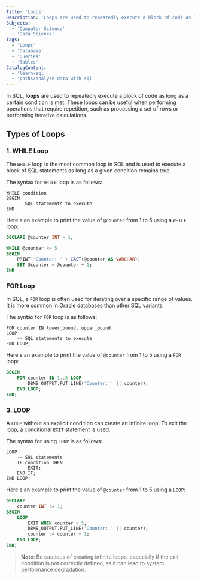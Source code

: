 ```yaml
---
Title: 'Loops'
Description: 'Loops are used to repeatedly execute a block of code as long as a certain condition is met.'
Subjects:
  - 'Computer Science'
  - 'Data Science'
Tags:
  - 'Loops'
  - 'Database'
  - 'Queries'
  - 'Tables'
CatalogContent:
  - 'learn-sql'
  - 'paths/analyze-data-with-sql'
---
```


In SQL, **loops** are used to repeatedly execute a block of code as long as a certain condition is met. These loops can be useful when performing operations that require repetition, such as processing a set of rows or performing iterative calculations.

## Types of Loops

### 1. WHILE Loop

The `WHILE` loop is the most common loop in SQL and is used to execute a block of SQL statements as long as a given condition remains true.

The syntax for `WHILE` loop is as follows:

```pseudo
WHILE condition
BEGIN
    -- SQL statements to execute
END
```

Here's an example to print the value of `@counter` from 1 to 5 using a `WHILE` loop:

```sql
DECLARE @counter INT = 1;

WHILE @counter <= 5
BEGIN
    PRINT 'Counter: ' + CAST(@counter AS VARCHAR);
    SET @counter = @counter + 1;
END
```

### FOR Loop

In SQL, a `FOR` loop is often used for iterating over a specific range of values. It is more common in Oracle databases than other SQL variants.

The syntax for `FOR` loop is as follows:

```pseudo
FOR counter IN lower_bound..upper_bound
LOOP
    -- SQL statements to execute
END LOOP;
```

Here's an example to print the value of `@counter` from 1 to 5 using a `FOR` loop:

```sql
BEGIN
    FOR counter IN 1..5 LOOP
        DBMS_OUTPUT.PUT_LINE('Counter: ' || counter);
    END LOOP;
END;
```

### 3. LOOP

A `LOOP` without an explicit condition can create an infinite loop. To exit the loop, a conditional `EXIT` statement is used.

The syntax for using `LOOP` is as follows:

```pseudo
LOOP
    -- SQL statements
    IF condition THEN
        EXIT;
    END IF;
END LOOP;
```

Here's an example to print the value of `@counter` from 1 to 5 using a `LOOP`:

```sql
DECLARE
    counter INT := 1;
BEGIN
    LOOP
        EXIT WHEN counter > 5;
        DBMS_OUTPUT.PUT_LINE('Counter: ' || counter);
        counter := counter + 1;
    END LOOP;
END;
```

> **Note**: Be cautious of creating infinite loops, especially if the exit condition is not correctly defined, as it can lead to system performance degradation.
